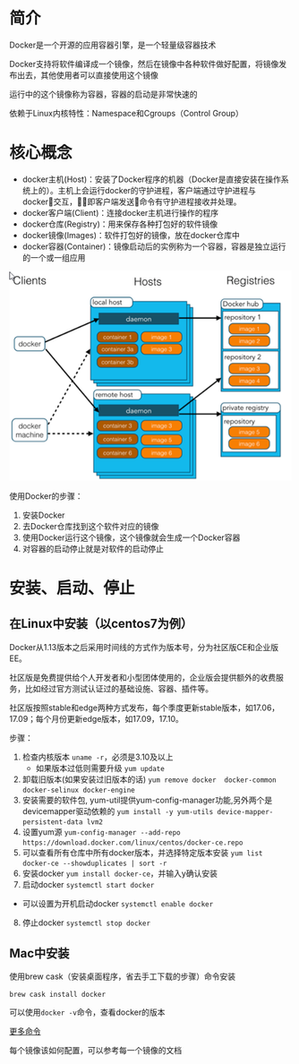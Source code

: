 # 简介

Docker是一个开源的应用容器引擎，是一个轻量级容器技术

Docker支持将软件编译成一个镜像，然后在镜像中各种软件做好配置，将镜像发布出去，其他使用者可以直接使用这个镜像

运行中的这个镜像称为容器，容器的启动是非常快速的

依赖于Linux内核特性：Namespace和Cgroups（Control Group）

# 核心概念

- docker主机(Host)：安装了Docker程序的机器（Docker是直接安装在操作系统上的）。主机上会运行docker的守护进程，客户端通过守护进程与docker交互，即客户端发送命令有守护进程接收并处理。
- docker客户端(Client)：连接docker主机进行操作的程序
- docker仓库(Registry)：用来保存各种打包好的软件镜像
- docker镜像(Images)：软件打包好的镜像，放在docker仓库中
- docker容器(Container)：镜像启动后的实例称为一个容器，容器是独立运行的一个或一组应用

![docker使用步骤](images/docker使用步骤.png)

使用Docker的步骤：

1. 安装Docker
2. 去Docker仓库找到这个软件对应的镜像
3. 使用Docker运行这个镜像，这个镜像就会生成一个Docker容器
4. 对容器的启动停止就是对软件的启动停止

# 安装、启动、停止

## 在Linux中安装（以centos7为例）

Docker从1.13版本之后采用时间线的方式作为版本号，分为社区版CE和企业版EE。

社区版是免费提供给个人开发者和小型团体使用的，企业版会提供额外的收费服务，比如经过官方测试认证过的基础设施、容器、插件等。

社区版按照stable和edge两种方式发布，每个季度更新stable版本，如17.06，17.09；每个月份更新edge版本，如17.09，17.10。

步骤：

1. 检查内核版本 `uname -r`，必须是3.10及以上
    - 如果版本过低则需要升级 `yum update`
2. 卸载旧版本(如果安装过旧版本的话) `yum remove docker  docker-common docker-selinux docker-engine`
3. 安装需要的软件包, yum-util提供yum-config-manager功能,另外两个是devicemapper驱动依赖的 `yum install -y yum-utils device-mapper-persistent-data lvm2`
4. 设置yum源 `yum-config-manager --add-repo https://download.docker.com/linux/centos/docker-ce.repo`
5. 可以查看所有仓库中所有docker版本，并选择特定版本安装 `yum list docker-ce --showduplicates | sort -r`
6. 安装docker `yum install docker-ce`，并输入y确认安装
7. 启动docker `systemctl start docker`
  - 可以设置为开机启动docker `systemctl enable docker`
8. 停止docker `systemctl stop docker`

## Mac中安装

使用brew cask（安装桌面程序，省去手工下载的步骤）命令安装

```shell
brew cask install docker
```

可以使用`docker -v`命令，查看docker的版本

[更多命令](https://docs.docker.com/engine/reference/commandline/docker/)

每个镜像该如何配置，可以参考每一个镜像的文档
